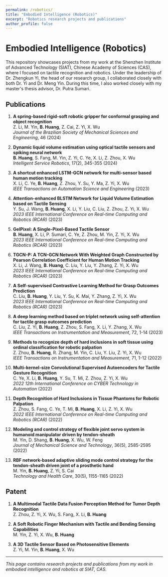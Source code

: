 ```yaml
---
permalink: /robotics/
title: "Embodied Intelligence (Robotics)"
excerpt: "Robotics research projects and publications"
author_profile: false
---
```


# Embodied Intelligence (Robotics)

This repository showcases projects from my work at the Shenzhen Institute of Advanced Technology (SIAT), Chinese Academy of Sciences (CAS), where I focused on tactile recognition and robotics. Under the leadership of Dr. Zhengkun Yi, the head of our research group, I collaborated closely with both Dr. Yi and Dr. Meng Yin. During this time, I also worked closely with my master's thesis advisor, Dr. Putra Sumari.

## Publications

1. **A spring-based rigid-soft robotic gripper for conformal grasping and object recognition**  
Z. Li, M. Yin, **B. Huang**, Z. Cai, Z. Yi, X. Wu  
_Journal of the Brazilian Society of Mechanical Sciences and Engineering_, 46 (2024)

2. **Dynamic liquid volume estimation using optical tactile sensors and spiking neural network**  
**B. Huang**, S. Fang, M. Yin, Z. Yi, C. Ye, X. Li, Z. Zhou, X. Wu  
_Intelligent Service Robotics_, 17(2), 345-355 (2024)

3. **A shortcut enhanced LSTM-GCN network for multi-sensor based human motion tracking**  
X. Li, C. Ye, **B. Huang**, Z. Zhou, Y. Su, Y. Ma, Z. Yi, X. Wu  
_IEEE Transactions on Automation Science and Engineering_ (2023)

4. **Attention-enhanced BLSTM Network for Liquid Volume Estimation based on Tactile Sensing**  
Y. Su, J. Wang, **B. Huang**, X. Li, Y. Liu, C. Liu, Z. Zhou, Z. Yi, X. Wu  
_2023 IEEE International Conference on Real-time Computing and Robotics (RCAR)_ (2023)

5. **GelPixel: A Single-Pixel-Based Tactile Sensor**  
**B. Huang**, X. Li, P. Sumari, C. Ye, Z. Zhou, M. Yin, Z. Yi, X. Wu  
_2023 IEEE International Conference on Real-time Computing and Robotics (RCAR)_ (2023)

6. **TGCN-P: A TCN-GCN Network With Weighted Graph Constructed by Pearson Correlation Coefficient for Human Motion Tracking**  
X. Li, J. Wang, **B. Huang**, C. Liu, Y. Liu, Y. Zhang, Z. Yi, X. Wu  
_2023 IEEE International Conference on Real-time Computing and Robotics (RCAR)_ (2023)

7. **A Self-supervised Contrastive Learning Method for Grasp Outcomes Prediction**  
C. Liu, **B. Huang**, Y. Liu, Y. Su, K. Mai, Y. Zhang, Z. Yi, X. Wu  
_2023 IEEE International Conference on Real-time Computing and Robotics (RCAR)_ (2023)

8. **A deep learning method based on triplet network using self-attention for tactile grasp outcomes prediction**  
C. Liu, Z. Yi, **B. Huang**, Z. Zhou, S. Fang, X. Li, Y. Zhang, X. Wu  
_IEEE Transactions on Instrumentation and Measurement_, 72, 1-14 (2023)

9. **Methods to recognize depth of hard inclusions in soft tissue using ordinal classification for robotic palpation**  
Z. Zhou, **B. Huang**, R. Zhang, M. Yin, C. Liu, Y. Liu, Z. Yi, X. Wu  
_IEEE Transactions on Instrumentation and Measurement_, 71, 1-12 (2022)

10. **Multi-kernel-size Convolutional Supervised Autoencoders for Tactile Gesture Recognition**  
C. Ye, X. Li, **B. Huang**, Y. Su, T. Mi, Z. Zhou, Z. Yi, X. Wu  
_2022 12th International Conference on CYBER Technology in Automation_ (2022)

11. **Depth Recognition of Hard Inclusions in Tissue Phantoms for Robotic Palpation**  
Z. Zhou, S. Fang, C. Ye, T. Mi, **B. Huang**, X. Li, Z. Yi, X. Wu  
_2022 IEEE International Conference on Real-time Computing and Robotics (RCAR)_ (2022)

12. **Modeling and control strategy of flexible joint servo system in humanoid manipulator driven by tendon-sheath**  
M. Yin, D. Shang, **B. Huang**, X. Wu, W. Feng  
_Journal of Mechanical Science and Technology_, 36(5), 2585-2595 (2022)

13. **RBF network-based adaptive sliding mode control strategy for the tendon-sheath driven joint of a prosthetic hand**  
M. Yin, **B. Huang**, Z. Yi, S. Cai  
_Technology and Health Care_, 30(5), 1155-1165 (2022)

## Patent

1. **A Multimodal Tactile Data Fusion Perception Method for Tumor Depth Recognition**  
Z. Zhou, Z. Yi, X. Wu, S. Fang, X. Li, **B. Huang**

2. **A Soft Robotic Finger Mechanism with Tactile and Bending Sensing Capabilities**  
M. Yin, Z. Yi, X. Wu, **B. Huang**

3. **A 3D Tactile Sensor Based on Photosensitive Elements**  
Z. Yi, M. Yin, **B. Huang**, X. Wu

---

*This page contains research projects and publications from my work in embodied intelligence and robotics at SIAT, CAS.*
